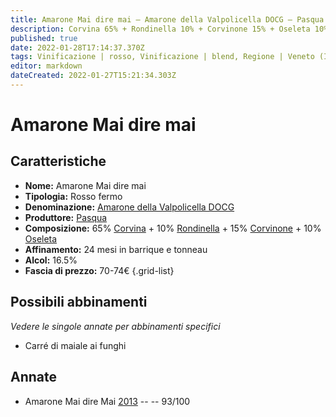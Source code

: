 ```yaml
---
title: Amarone Mai dire mai – Amarone della Valpolicella DOCG – Pasqua – Veneto (IT) – 70-74€ – 5★
description: Corvina 65% + Rondinella 10% + Corvinone 15% + Oseleta 10% | Carré di maiale ai funghi
published: true
date: 2022-01-28T17:14:37.370Z
tags: Vinificazione | rosso, Vinificazione | blend, Regione | Veneto (IT), Vinificazione | fermo, Prezzi | 70-74€, Vitigni | Corvina, Valutazioni | 5 stelle, Vitigni | Corvinone, Vitigni | Oseleta, Alimento | maiale, Aromatizzazione | con funghi
editor: markdown
dateCreated: 2022-01-27T15:21:34.303Z
---
```


# Amarone Mai dire mai

## Caratteristiche
- **Nome:** <span class="nome">Amarone Mai dire mai</span>
- **Tipologia:** Rosso fermo
- **Denominazione:** <span class="denominazione">[Amarone della Valpolicella DOCG](/denominazioni/Italia/Veneto/DOCG/Amarone-della-Valpolicella)</span>
- **Produttore:** <span class="cantina">[Pasqua](/produttori/Italia/Veneto/Pasqua)</span> 
- **Composizione:** 65% [Corvina](/vitigni/Italia/corvina) + 10% [Rondinella](/vitigni/Italia/rondinella) + 15% [Corvinone](/vitigni/Italia/corvinone) + 10% [Oseleta](/vitigni/Italia/oseleta)
- **Affinamento:** 24 mesi in barrique e tonneau
- **Alcol:** 16.5%
- **Fascia di prezzo:** 70-74€
{.grid-list}

## Possibili abbinamenti
*Vedere le singole annate per abbinamenti specifici*

- Carré di maiale ai funghi

## Annate
- Amarone Mai dire Mai [2013](vini/Italia/Veneto/Pasqua/Amarone-Mai-dire-Mai/2013) -- <span class="star-5"></span> -- 93/100

